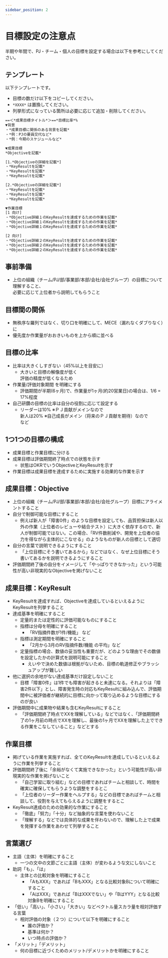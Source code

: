 ```yaml
---
sidebar_position: 2
---
```


# 目標設定の注意点

半期や年間で、PJ・チーム・個人の目標を設定する場合は以下を参考にしてください。

## テンプレート

以下テンプレートです。

- 目標の数だけ以下をコピーしてください。
- `*XXXX*` は置換してください。
- 列挙形式になっている箇所は必要に応じて追加・削除してください。

```txt
==＜*成果目標タイトル*＞==*目標比率*%
▼背景
・*成果目標に関係のある背景を記載*
・*例：PJの要員交代など*
・*例：今期のスケジュールなど*

▼成果目標
*Objectiveを記載*

[1.*Objectiveの詳細を記載*]
・*KeyResultを記載*
・*KeyResultを記載*
・*KeyResultを記載*

[2.*Objectiveの詳細を記載*]
・*KeyResultを記載*
・*KeyResultを記載*
・*KeyResultを記載*

▼作業目標
[1 向け]
・*Objective詳細１のKeyResultを達成するための作業を記載*
・*Objective詳細１のKeyResultを達成するための作業を記載*
・*Objective詳細１のKeyResultを達成するための作業を記載*

[2 向け]
・*Objective詳細２のKeyResultを達成するための作業を記載*
・*Objective詳細２のKeyResultを達成するための作業を記載*
・*Objective詳細２のKeyResultを達成するための作業を記載*
```

## 事前準備

- 上位の組織（チーム/PJ/部/事業部/本部/会社/会社グループ）の目標について理解すること、<br/>
    必要に応じて上位者から説明してもらうこと

## 目標間の関係

- 無秩序な羅列ではなく、切り口を明確にして、MECE（漏れなくダブりなく）に
- 優先度か作業量がおおきいものを上から順に並べる

## 目標の比率

- 比率は大きくしすぎない（45%以上を目安に）
  - 大きいと目標の解像度が低く<br/>評価の精度が低くなるため
- 作業量/評価対象期間 を明確にする
  - 評価期間が半期(6ヶ月)で、作業量が1ヶ月(約20営業日)の場合は、1/6 = 17%程度
- 自己研鑽の目標の比率は自分の役割に応じて設定する
  - リーダーは10% ※ＰＪ貢献がメインなので<br/>新人は20% ※自己成長がメイン（将来のＰＪ貢献を期待）なので<br/>など

## 1つ1つの目標の構成

- 成果目標と作業目標に分ける
- 成果目標は評価期間終了時点での状態を示す
  - 状態はOKRでいうObjectiveとKeyResultを示す
- 作業目標は成果目標を達成するために実施する効果的な作業を示す

## 成果目標：Objective

- 上位の組織（チーム/PJ/部/事業部/本部/会社/会社グループ）目標にアライメントすること
- 自分で制御可能な目標にすること
  - 例えば新人が「障害0件」のような目標を設定しても、品質担保は新人以外の作業（上位者のレビューや結合テスト）に大きく依存するので、新人が制御可能ではない。この場合、「RV件数削減や、開発を上位者の協力を得ながら主体的にこなせる」のようなものが新人の目標として適切
- 自分の言葉で説明できるようにすること
  - 「上位目標にそう書いてあるから」などではなく、なぜ上位目標にそう書いてあるかを説明できるようにすること
- 評価期間終了後の自分をイメージして「やっぱりできなかった」という可能性が高い非現実的なObjectiveを掲げないこと

## 成果目標：KeyResult

- KeyResultを達成すれば、Objectiveを達成しているといえるようにKeyResultを列挙すること
- 達成基準を明確にすること
  - 定量的または定性的に評価可能なものにすること
  - 指標は分母を明確にすること
    - 「RV指摘件数が1件/機能」 など
  - 指標は測定期間を明確にすること
    - 「2月から3月のRV指摘件数/機能 の平均」など
  - 定量指標の場合、数値の妥当性も重要だが、どのような理由でその数値を設定したかの計算式を説明可能にすること
    - えいやで決めた数値は根拠がないため、目標の軌道修正やブラッシュアップが難しい
- 他に選択の余地がない達成基準だけ設定しないこと
  - 目標「障害0件」は1件でも障害が起きると未達になる。それよりは「障害2件以下」とし、障害発生時の対応もKeyResultに組み込んで、評価期間中に被評価者が継続的に目標に向かって取り込めるような目標にするのが良い
- 評価期間中に成果物や結果も含むKeyResultにすること
  - 「評価期間終了時点でXXを理解している」などではなく、「評価期間終了の1ヶ月前の時点でXXを理解し、最後の1ヶ月でXXを理解した上でできる作業をこなしていること」などとする

## 作業目標

- 掲げている作業を実施すれば、全てのKeyResultを達成しているといえるように作業を列挙すること
- 評価期間終了後に「余裕がなくて実施できなかった」という可能性が高い非現実的な作業を掲げないこと
  - 「自己学習に取り組む」などの目標であればチームと相談して、時間を確実に確保してもらうような調整をするとこ
  - 「上位者のリーダー作業をヘルプする」などの目標であればチームと相談して、役割を与えてもらえるように調整をするとこ
- KeyResult達成のための効果的な作業にすること
  - 「徹底」「努力」「十分」など抽象的な言葉を使わないこと
  - 「理解する」などでは具体的な成果を伴わないので、理解した上で成果を発揮する作業をあわせて列挙すること

## 言葉選び

- 主語（主体）を明確にすること
  - 一つの文中の文節ごとに主語（主体）が変わるような文にしないこと
- 助詞「も」、「は」
  - 主体との比較対象を明確にすること
    - 「AもXXX」であれば「BもXXX」となる比較対象Bについて明確にすること
    - 「AはXXX」であれば「BはXXXでない」や「BはYYY」となる比較対象Bを明確にすること
- 「低い」「高い」、「小さい」「大きい」などベクトル量スカラ量を相対評価する言葉
  - 相対評価の対象（２つ）について以下を明確にすること
    - 誰の評価か？
    - 基準は何か？
    - いつ時点の評価か？
- 「メリット」「デメリット」
  - 何の目標に近づくためのメリット/デメリットかを明確にすること
